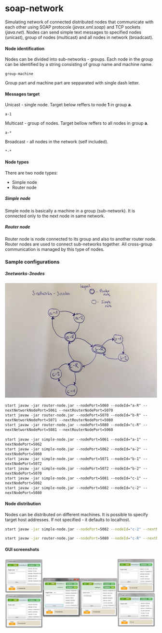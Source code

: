 # soap-network

Simulating network of connected distributed nodes that communicate with each other using SOAP protocole (*javax.xml.soap*) and TCP sockets (*java.net*). Nodes can send simple text messages to specified nodes (unicast), group of nodes (multicast) and all nodes in network (broadcast).

#### Node identification

Nodes can be divided into sub-networks - groups. Each node in the group can be identified by a string consisting of group name and machine name. 

```
group-machine
```

Group part and machine part are sepparated with single dash letter.

#### Messages target

Unicast - single node. Target below reffers to node **1** in group **a**.

```
a-1
```

Multicast - group of nodes. Target bellow reffers to all nodes in group **a**.

```
a-*
```

Broadcast - all nodes in the network (self included).

```
*-*
```

#### Node types

There are two node types:

* Simple node
* Router node

##### Simple node

Simple node is basically a machine in a group (sub-network). It is connected only to the next node in same network.

##### Router node

Router node is node connected to its group and also to another router node. Router nodes are used to connect sub-networks together. All cross-group communication is managed by this type of nodes.

### Sample configurations

##### 3networks-3nodes

![3network-3nodes-schema](demo\3network-3nodes-schema.jpg)

```shell
start javaw -jar router-node.jar --nodePort=5060 --nodeId="a-R" --nextNetworkNodePort=5061 --nextRouterNodePort=5070
start javaw -jar router-node.jar --nodePort=5070 --nodeId="b-R" --nextNetworkNodePort=5071 --nextRouterNodePort=5080
start javaw -jar router-node.jar --nodePort=5080 --nodeId="c-R" --nextNetworkNodePort=5081 --nextRouterNodePort=5060

start javaw -jar simple-node.jar --nodePort=5061 --nodeId="a-1" --nextNodePort=5062
start javaw -jar simple-node.jar --nodePort=5062 --nodeId="a-2" --nextNodePort=5060
start javaw -jar simple-node.jar --nodePort=5071 --nodeId="b-1" --nextNodePort=5072
start javaw -jar simple-node.jar --nodePort=5072 --nodeId="b-2" --nextNodePort=5070
start javaw -jar simple-node.jar --nodePort=5081 --nodeId="c-1" --nextNodePort=5082
start javaw -jar simple-node.jar --nodePort=5082 --nodeId="c-2" --nextNodePort=5080
```

#### Node distribution

Nodes can be distributed on different machines. It is possible to specify target host addresses. If not specified - it defaults to localhost.

```sh
start javaw -jar simple-node.jar --nodePort=5082 --nodeId="c-2" --nextNodeHost="192.168.1.2" --nextNodePort=5080
```

```sh
start javaw -jar router-node.jar --nodePort=5080 --nodeId="c-R" --nextNetworkNodeHost="192.168.1.2" --nextNetworkNodePort=5081 --nextRouterNodeHost="192.168.1.3" --nextRouterNodePort=5060
```

#### GUI screenshots

![ss4-unicast](demo\ss4-unicast.PNG)